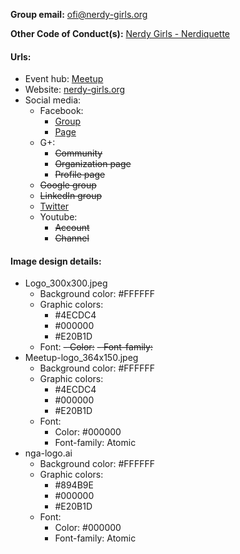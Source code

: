 **Group email:** ofi@nerdy-girls.org

**Other Code of Conduct(s):** [Nerdy Girls - Nerdiquette](http://nerdy-girls.org/nerdiquette/) 

#### Urls:
  - Event hub: [Meetup](https://www.meetup.com/NerdyGirlsOKC/)
  - Website: [nerdy-girls.org](http://nerdy-girls.org/)
  - Social media:
    - Facebook:
      - [Group](https://www.facebook.com/groups/175694952561221/)
      - [Page](https://www.facebook.com/nerdygirlsokc)
    - G+:
      - ~~Community~~
      - ~~Organization page~~
      - ~~Profile page~~
    - ~~Google group~~
    - ~~LinkedIn group~~
    - [Twitter](https://twitter.com/nerdygirlsokc)
    - Youtube:
      - ~~Account~~
      - ~~Channel~~

#### Image design details:
- Logo_300x300.jpeg
  - Background color: #FFFFFF
  - Graphic colors:
    - #4ECDC4
    - #000000
    - #E20B1D
  - Font:
    ~~- Color:~~
    ~~- Font-family:~~
- Meetup-logo_364x150.jpeg
  - Background color: #FFFFFF
  - Graphic colors:
    - #4ECDC4
    - #000000
    - #E20B1D
  - Font:
    - Color: #000000
    - Font-family: Atomic
- nga-logo.ai
  - Background color: #FFFFFF
  - Graphic colors:
    - #894B9E
    - #000000
    - #E20B1D
  - Font:
    - Color: #000000
    - Font-family: Atomic
